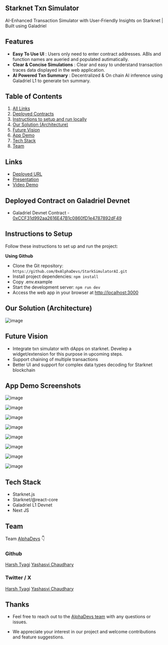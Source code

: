 ## Starknet Txn Simulator

AI-Enhanced Transaction Simulator with User-Friendly Insights on Starknet | Built using Galadriel

## Features

- **Easy To Use UI** : Users only need to enter contract addresses. ABIs and function names are aueried and populated autimatically.
- **Clear & Concise Simulations** : Clear and easy to understand transaction traces data displayed in the web application.
- **AI Powered Txn Summary** : Decentralized & On chain AI inference using Galadriel L1 to generate txn summary.

## Table of Contents

1. [All Links](#links)
2. [Deployed Contracts](#deployed-contract-on-galadriel-devnet)
3. [Instructions to setup and run locally ](#instructions-to-setup)
4. [Our Solution (Architecture)](#our-solution-architecture)
5. [Future Vision](#future-vision)
6. [App Demo](#app-demo-screenshots)
7. [Tech Stack](#tech-stack)
8. [Team](#team)

## Links

- [Deployed URL]()
- [Presentation]()
- [Video Demo]()

## Deployed Contract on Galadriel Devnet

- Galadriel Devnet Contract - [0xCCF31d992aa2616E47B1c0860fD1e4787892dF49](https://explorer.galadriel.com/address/0xCCF31d992aa2616E47B1c0860fD1e4787892dF49)

## Instructions to Setup

Follow these instructions to set up and run the project:

**Using Github**

- Clone the Git repository: `https://github.com/0xAlphaDevs/StarkSimulatorAI.git`
- Install project dependencies: `npm install`
- Copy .env.example
- Start the development server: `npm run dev`
- Access the web app in your browser at [http://localhost:3000](http://localhost:3000)

## Our Solution (Architecture)

![image](/public/appDemo/architecture.png)

## Future Vision

- Integrate txn simulator with dApps on starknet. Develep a widget/extension for this purpose in upcoming steps.
- Support chaining of multiple transactions
- Better UI and support for complex data types decoding for Starknet blockchain

## App Demo Screenshots

![image](/public/appDemo/1.jpeg)

![image](/public/appDemo/2.jpeg)

![image](/public/appDemo/3.jpeg)

![image](/public/appDemo/4.jpeg)

![image](/public/appDemo/5.jpeg)

![image](/public/appDemo/6.jpeg)

![image](/public/appDemo/7.jpeg)

![image](/public/appDemo/8.jpeg)

## Tech Stack

- Starknet.js
- Starknet/@react-core
- Galadriel L1 Devnet
- Next JS

## Team

Team [AlphaDevs](https://www.alphadevs.dev) 👇

### Github

[Harsh Tyagi](https://github.com/mr-harshtyagi)
[Yashasvi Chaudhary](https://github.com/0xyshv)

### Twitter / X

[Harsh Tyagi](https://twitter.com/0xmht)
[Yashasvi Chaudhary](https://twitter.com/0xyshv)

## Thanks

- Feel free to reach out to the [AlphaDevs team](https://www.alphadevs.dev) with any questions or issues.

- We appreciate your interest in our project and welcome contributions and feature suggestions.
